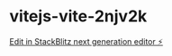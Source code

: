# vitejs-vite-2njv2k

[Edit in StackBlitz next generation editor ⚡️](https://stackblitz.com/~/github.com/thmthm-ec/vitejs-vite-2njv2k)